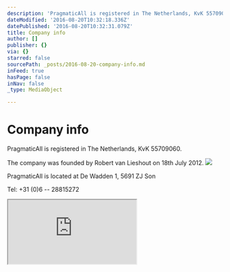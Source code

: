 ```yaml
---
description: 'PragmaticAll is registered in The Netherlands, KvK 55709060.'
dateModified: '2016-08-20T10:32:18.336Z'
datePublished: '2016-08-20T10:32:31.079Z'
title: Company info
author: []
publisher: {}
via: {}
starred: false
sourcePath: _posts/2016-08-20-company-info.md
inFeed: true
hasPage: false
inNav: false
_type: MediaObject

---
```

# Company info

PragmaticAll is registered in The Netherlands, KvK 55709060\.

The company was founded by Robert van Lieshout on 18th July 2012\.
![](https://the-grid-user-content.s3-us-west-2.amazonaws.com/9fc03dba-4a1d-47fb-8be4-0346707abccf.jpg)

PragmaticAll is located at De Wadden 1, 5691 ZJ Son

Tel: +31 (0)6 -- 28815272

<iframe src="https://the-grid.github.io/ed-location/?latitude=20&amp;longitude=-35&amp;zoom=16&amp;address=De%20Wadden%2C%20Son%20en%20Breugel%2C%20Noord-Brabant%205691%2C%20Netherlands" style=""></iframe>